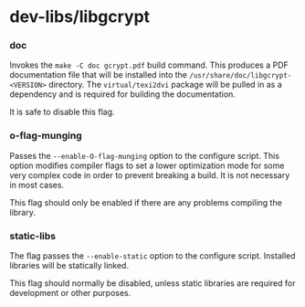 # dev-libs/libgcrypt
### doc
Invokes the `make -C doc gcrypt.pdf` build command. This produces a PDF documentation file that will be installed into the `/usr/share/doc/libgcrypt-<VERSION>` directory. The `virtual/texi2dvi` package will be pulled in as a dependency and is required for building the documentation.

It is safe to disable this flag.

### o-flag-munging
Passes the `--enable-O-flag-munging` option to the configure script. This option modifies compiler flags to set a lower optimization mode for some very complex code in order to prevent breaking a build. It is not necessary in most cases.

This flag should only be enabled if there are any problems compiling the library.

### static-libs
The flag passes the `--enable-static` option to the configure script. Installed libraries will be statically linked.

This flag should normally be disabled, unless static libraries are required for development or other purposes.
